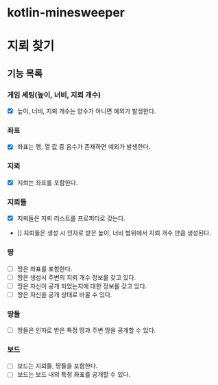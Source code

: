 # kotlin-minesweeper


# 지뢰 찾기

## 기능 목록

### 게임 세팅(높이, 너비, 지뢰 개수)
- [x] 높이, 너비, 지뢰 개수는 양수가 아니면 예외가 발생한다.

### 좌표
- [x] 좌표는 행, 열 값 중 음수가 존재하면 예외가 발생한다.

### 지뢰
- [x] 지뢰는 좌표를 포함한다.

### 지뢰들
- [x] 지뢰들은 지뢰 리스트를 프로퍼티로 갖는다.
- [] 지뢰들은 생성 시 인자로 받은 높이, 너비 범위에서 지뢰 개수 만큼 생성된다.

### 땅
- [ ] 땅은 좌표를 포함한다.
- [ ] 땅은 생성시 주변의 지뢰 개수 정보를 갖고 있다.
- [ ] 땅은 자신이 공개 되었는지에 대한 정보를 갖고 있다.
- [ ] 땅은 자신을 공개 상태로 바꿀 수 있다.

### 땅들
- [ ] 땅들은 인자로 받은 특정 땅과 주변 땅을 공개할 수 있다.

### 보드
- [ ] 보드는 지뢰들, 땅들을 포함한다.
- [ ] 보드는 보드 내의 특정 좌표를 공개할 수 있다.
